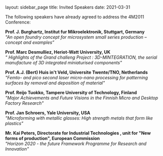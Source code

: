 layout: sidebar_page
title: Invited Speakers
date: 2021-03-31

The following speakers have already agreed to address the 4M2011 Conference:  
  
**Prof. J. Burghartz,  Institut fur Mikroelektronik, Stuttgart, Germany**  
*"An open foundry concept for microsystem small series production – concept and examples”*  
    
**Prof. Marc Desmulliez, Heriot-Watt University, UK**  
*" Highlights of the Grand challeng Project : 3D-MINTEGRATION, the serial manufacture of 3D integrated miniaturised components"*  
  
**Prof. A.J. (Bert) Huis in't Veld, Universite Twente/TNO, Netherlands**  
*"Femto- and pico second laser micro-nano processing for patterning surfaces by removal and deposition of material"*  
   
**Prof. Reijo Tuokko, Tampere University of Technology, Finland**  
*"Major Achievements and Future Visions in the Finnish Micro and Desktop Factory Research"*  

**Prof. Jan Schroers, Yale University, USA**  
*"Microforming with metallic glasses: High strength metals that form like plastics"* 

**Mr. Kai Peters, Directorate for Industrial Technologies , unit for "New forms of production", European Commission**  
*"Horizon 2020 - the future Framework Programme for Research and Innovation"*  
   
 